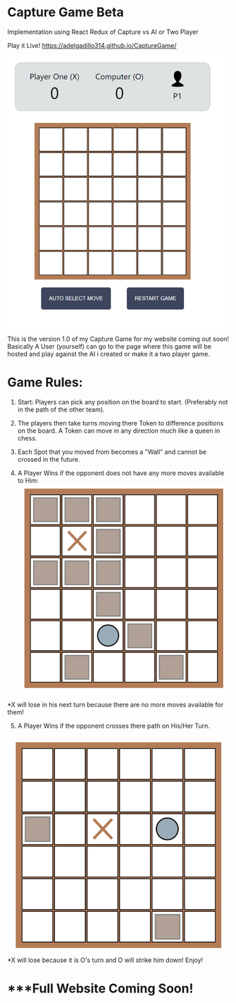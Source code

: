 # Capture Game Beta
Implementation using React Redux of Capture vs AI or Two Player

Play it Live!  https://adelgadillo314.github.io/CaptureGame/

![alt text](https://github.com/ADelgadillo314/CaptureGame/blob/master/public/FullGame.PNG)

This is the version 1.0 of my Capture Game for my website coming out soon! Basically A User (yourself) can go to the page where this game will be hosted and play against the AI i created or make it a two player game. 

# Game Rules: 
1. Start: Players can pick any position on the board to start. (Preferably not in the path of the other team).
2. The players then take turns moving there Token to difference positions on the board. A Token can move in any direction much like a queen in chess. 

3. Each Spot that you moved from becomes a "Wall" and cannot be crossed in the future. 

4. A Player Wins if the opponent does not have any more moves available to Him: 
![alt text](https://github.com/ADelgadillo314/CaptureGame/blob/master/public/NoMovesLeft.PNG)

*X will lose in his next turn because there are no more moves available for them!

5. A Player Wins if the opponent crosses there path on His/Her Turn. 

![alt text](https://github.com/ADelgadillo314/CaptureGame/blob/master/public/LossByCapture.PNG)

*X will lose because it is O's turn and O will strike him down!
Enjoy! 
# ***Full Website Coming Soon! 


